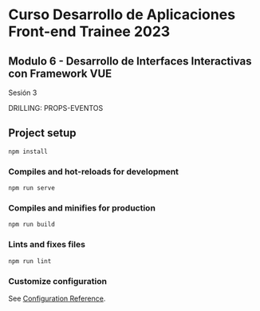 # Curso Desarrollo de Aplicaciones Front-end Trainee 2023

## Modulo 6 - Desarrollo de Interfaces Interactivas con Framework VUE
Sesión 3

DRILLING: PROPS-EVENTOS

## Project setup
```
npm install
```

### Compiles and hot-reloads for development
```
npm run serve
```

### Compiles and minifies for production
```
npm run build
```

### Lints and fixes files
```
npm run lint
```

### Customize configuration
See [Configuration Reference](https://cli.vuejs.org/config/).
